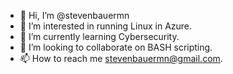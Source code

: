 - 👋 Hi, I’m @stevenbauermn
- 👀 I’m interested in running Linux in Azure.
- 🌱 I’m currently learning Cybersecurity.
- 💞️ I’m looking to collaborate on BASH scripting.
- 📫 How to reach me stevenbauermn@gmail.com.

<!---
stevenbauermn/stevenbauermn is a ✨ special ✨ repository because its `README.md` (this file) appears on your GitHub profile.
You can click the Preview link to take a look at your changes.
--->
